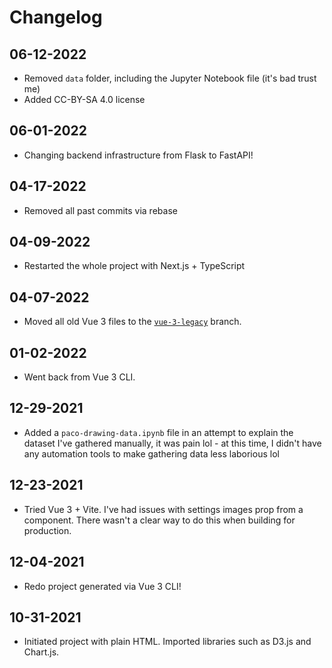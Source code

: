 # Changelog

## 06-12-2022

- Removed `data` folder, including the Jupyter Notebook file (it's bad trust
  me)
- Added CC-BY-SA 4.0 license

## 06-01-2022

- Changing backend infrastructure from Flask to FastAPI!

## 04-17-2022

- Removed all past commits via rebase

## 04-09-2022

- Restarted the whole project with Next.js + TypeScript

## 04-07-2022

- Moved all old Vue 3 files to the [`vue-3-legacy`](https://github.com/skepfusky/pandapaco-drawing-stats/tree/vue3-legacy) branch.

## 01-02-2022

- Went back from Vue 3 CLI.

## 12-29-2021

- Added a `paco-drawing-data.ipynb` file in an attempt to explain the dataset
  I've gathered manually, it was pain lol - at this time, I didn't have any
  automation tools to make gathering data less laborious lol

## 12-23-2021

- Tried Vue 3 + Vite. I've had issues with settings images prop from a component.
  There wasn't a clear way to do this when building for production.

## 12-04-2021

- Redo project generated via Vue 3 CLI!

## 10-31-2021

- Initiated project with plain HTML. Imported libraries such as D3.js and Chart.js.
